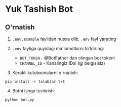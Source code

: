 # Yuk Tashish Bot

## O'rnatish

1. `.env.example` faylidan nusxa olib, `.env` fayl yarating
2. `.env` fayliga quyidagi ma'lumotlarni to'ldiring:
   - `BOT_TOKEN` - @BotFather dan olingan bot tokeni
   - `CHANNEL_ID` - Kanalingiz IDsi (@ belgisisiz)

3. Kerakli kutubxonalarni o'rnatish:
```
pip install -r talablar.txt
```

4. Botni ishga tushirish:
```
python bot.py
```
